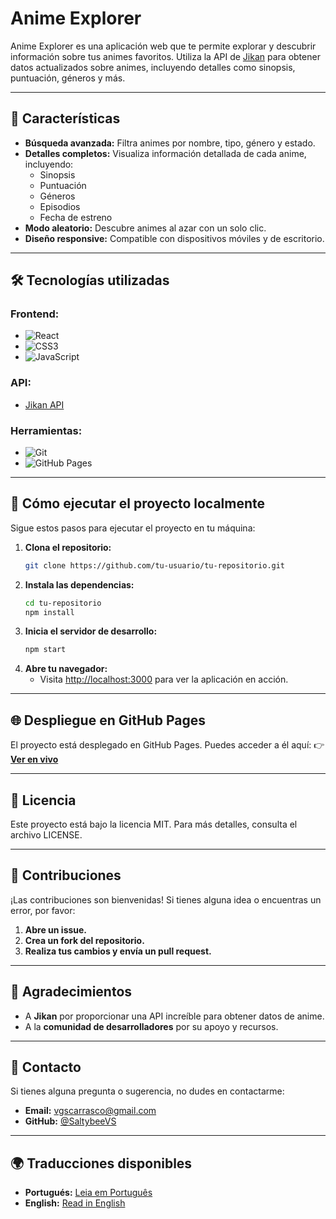 # Anime Explorer

Anime Explorer es una aplicación web que te permite explorar y descubrir información sobre tus animes favoritos. Utiliza la API de [Jikan](https://jikan.moe/) para obtener datos actualizados sobre animes, incluyendo detalles como sinopsis, puntuación, géneros y más.

---

## 🚀 Características

- **Búsqueda avanzada:** Filtra animes por nombre, tipo, género y estado.
- **Detalles completos:** Visualiza información detallada de cada anime, incluyendo:
  - Sinopsis
  - Puntuación
  - Géneros
  - Episodios
  - Fecha de estreno
- **Modo aleatorio:** Descubre animes al azar con un solo clic.
- **Diseño responsive:** Compatible con dispositivos móviles y de escritorio.

---

## 🛠️ Tecnologías utilizadas

### **Frontend:**
- ![React](https://img.shields.io/badge/React-20232A?style=for-the-badge&logo=react&logoColor=61DAFB)
- ![CSS3](https://img.shields.io/badge/CSS3-1572B6?style=for-the-badge&logo=css3&logoColor=white)
- ![JavaScript](https://img.shields.io/badge/JavaScript-F7DF1E?style=for-the-badge&logo=javascript&logoColor=black)

### **API:**
- [Jikan API](https://jikan.moe/)

### **Herramientas:**
- ![Git](https://img.shields.io/badge/Git-F05032?style=for-the-badge&logo=git&logoColor=white)
- ![GitHub Pages](https://img.shields.io/badge/GitHub_Pages-222222?style=for-the-badge&logo=github&logoColor=white)

---

## 🚀 Cómo ejecutar el proyecto localmente

Sigue estos pasos para ejecutar el proyecto en tu máquina:

1. **Clona el repositorio:**
   ```bash
   git clone https://github.com/tu-usuario/tu-repositorio.git
   ```
2. **Instala las dependencias:**
   ```bash
   cd tu-repositorio
   npm install
   ```
3. **Inicia el servidor de desarrollo:**
   ```bash
   npm start
   ```
4. **Abre tu navegador:**
   - Visita [http://localhost:3000](http://localhost:3000) para ver la aplicación en acción.

---

## 🌐 Despliegue en GitHub Pages

El proyecto está desplegado en GitHub Pages. Puedes acceder a él aquí:
👉 **[Ver en vivo](#)**

---

## 📄 Licencia

Este proyecto está bajo la licencia MIT. Para más detalles, consulta el archivo LICENSE.

---

## 🤝 Contribuciones

¡Las contribuciones son bienvenidas! Si tienes alguna idea o encuentras un error, por favor:

1. **Abre un issue.**
2. **Crea un fork del repositorio.**
3. **Realiza tus cambios y envía un pull request.**

---

## 🙌 Agradecimientos

- A **Jikan** por proporcionar una API increíble para obtener datos de anime.
- A la **comunidad de desarrolladores** por su apoyo y recursos.

---

## 📧 Contacto

Si tienes alguna pregunta o sugerencia, no dudes en contactarme:

- **Email:** vgscarrasco@gmail.com
- **GitHub:** [@SaltybeeVS](https://github.com/SaltybeeVS)

---

## 🌍 Traducciones disponibles

- **Portugués:** [Leia em Português](#)
- **English:** [Read in English](#)

